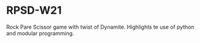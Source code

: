 # RPSD-W21
 Rock Pare Scissor game with twist of Dynamite.
 Highlights te use of python and modular programming.
